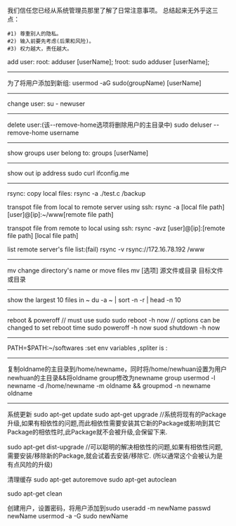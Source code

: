 我们信任您已经从系统管理员那里了解了日常注意事项。
总结起来无外乎这三点：

    #1) 尊重别人的隐私。
    #2) 输入前要先考虑(后果和风险)。
    #3) 权力越大，责任越大。

add user:
root: adduser [userName]; 
!root: sudo adduser [userName];

---------------------------------
为了将用户添加到新组:
usermod -aG sudo(groupName) [userName]

-----------
change user:
su - newuser

------------------
delete user:(该--remove-home选项将删除用户的主目录中)
sudo deluser --remove-home username

------------------------
show groups user belong to:
groups [userName]

--------------------
show out ip address
sudo curl ifconfig.me

-------------------------
rsync:
copy local files:
rsync -a  ./test.c  /backup

transpot file from local to remote server using ssh:
rsync -a [local file path] [user]@[ip]:~/www[remote file path]

transpot file from remote to local using ssh:
rsync -avz [user]@[ip]:[remote file path]  [local file path]

list remote server's file list:(fail)
rsync -v rsync://172.16.78.192  /www 

---------------------
mv
change directory's name or move files
    mv [选项] 源文件或目录 目标文件或目录
    
---------------------
show the largest 10 files in ~
du -a ~ | sort -n -r | head -n 10

----------------------------------------
reboot & poweroff // must use sudo
sudo reboot -h now // options can be changed to set reboot time
sudo poweroff -h now
suod shutdown -h now

----------------------------
PATH=$PATH:~/softwares  :set env variables ,spliter is :

---------------------------------------
复制oldname的主目录到/home/newname，同时将/home/newhuan设置为用户newhuan的主目录&&将oldname group修改为newname group
usermod -l newname -d /home/newname -m oldname && groupmod -n newname oldname

---------------------------------
系统更新
sudo apt-get update
sudo apt-get upgrade  //系统将现有的Package升级,如果有相依性的问题,而此相依性需要安装其它新的Package或影响到其它Package的相依性时,此Package就不会被升级,会保留下来. 

sudo apt-get dist-upgrade  //可以聪明的解决相依性的问题,如果有相依性问题,需要安装/移除新的Package,就会试着去安装/移除它. (所以通常这个会被认为是有点风险的升级) 

清理缓存
sudo apt-get autoremove
sudo apt-get autoclean

sudo apt-get clean

创建用户，设置密码，将用户添加到sudo
useradd -m newName
passwd newName
usermod -a -G sudo newName 